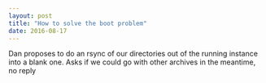```yaml
---
layout: post
title: "How to solve the boot problem"
date: 2016-08-17
---
```


Dan proposes to do an rsync of our directories out of the running instance into a blank one. Asks if we could go with other archives in the meantime, no reply


